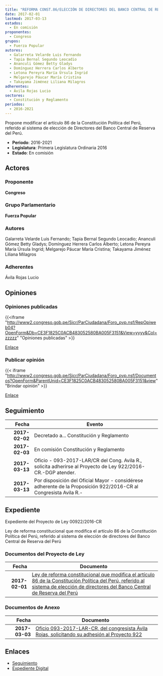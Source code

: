 ```yaml
---
title: "REFORMA CONST.86/ELECCIÓN DE DIRECTORES DEL BANCO CENTRAL DE RESERVA DEL PERÚ"
date: 2017-02-01
lastmod: 2017-03-13
estados: 
  - En comisión
proponentes: 
  - Congreso
grupos: 
  - Fuerza Popular
autores: 
  - Galarreta Velarde Luis Fernando
  - Tapia Bernal Segundo Leocadio
  - Ananculi Gómez Betty Gladys
  - Domínguez Herrera Carlos Alberto
  - Letona Pereyra María Úrsula Ingrid
  - Melgarejo Páucar María Cristina
  - Takayama Jiménez Liliana Milagros
adherentes: 
  - Ávila Rojas Lucio
sectores: 
  - Constitución y Reglamento
periodos: 
  - 2016-2021
---
```


Propone modificar el artículo 86 de la Constitución Política del Perú, referido al sistema de elección de Directores del Banco Central de Reserva del Perú.

- **Periodo**: 2016-2021
- **Legislatura**: Primera Legislatura Ordinaria 2016
- **Estado**: En comisión

## Actores

### Proponente

**Congreso**

### Grupo Parlamentario

**Fuerza Popular**

### Autores

Galarreta Velarde Luis Fernando; Tapia Bernal Segundo Leocadio; Ananculi Gómez Betty Gladys; Domínguez Herrera Carlos Alberto; Letona Pereyra María Úrsula Ingrid; Melgarejo Páucar María Cristina; Takayama Jiménez Liliana Milagros

### Adherentes

Ávila Rojas Lucio


## Opiniones

### Opiniones publicadas

{{<iframe "http://www2.congreso.gob.pe/Sicr/ParCiudadana/Foro_pvp.nsf/RepOpiweb04?OpenForm&Db=CE3F1825C0ACB483052580BA005F3151&View=yyyy&Col=zzzzz" "Opiniones publicadas" >}}

[Enlace](http://www2.congreso.gob.pe/Sicr/ParCiudadana/Foro_pvp.nsf/RepOpiweb04?OpenForm&Db=CE3F1825C0ACB483052580BA005F3151&View=yyyy&Col=zzzzz)
### Publicar opinión

{{< iframe "http://www2.congreso.gob.pe/Sicr/ParCiudadana/Foro_pvp.nsf/Documentos?OpenForm&ParentUnid=CE3F1825C0ACB483052580BA005F3151&view" "Brindar opinión" >}}

[Enlace](http://www2.congreso.gob.pe/Sicr/ParCiudadana/Foro_pvp.nsf/Documentos?OpenForm&ParentUnid=CE3F1825C0ACB483052580BA005F3151&view)

## Seguimiento

| Fecha | Evento |
|------:|--------|
| **2017-02-02** | Decretado a... Constitución y Reglamento|
| **2017-02-03** | En comisión Constitución y Reglamento|
| **2017-03-13** | Oficio - 093-2017-LAR/CR del Cong. Avila R., solicita adherirse al Proyecto de Ley 922/2016-CR.-DGP atender.|
| **2017-03-13** | Por disposición del Oficial Mayor - considérese adherente de la Proposición 922/2016-CR al Congresista Avila R.-|


## Expediente

Expediente del Proyecto de Ley 00922/2016-CR

Ley de reforma constitucional que modifica el artículo 86 de la Constitución Política del Perú, referido al sistema de elección de directores del Banco Central de Reserva del Perú


### Documentos del Proyecto de Ley

| Fecha | Documento |
|------:|--------|
| **2017-02-01** | [Ley de reforma constitucional que modifica el artículo 86 de la Constitución Política del Perú, referido al sistema de elección de directores del Banco Central de Reserva del Perú](http://www.leyes.congreso.gob.pe/Documentos/2016_2021/Proyectos_de_Ley_y_de_Resoluciones_Legislativas/PL0092220170201.pdf) |

### Documentos de Anexo

| Fecha | Documento |
|------:|--------|
| **2017-03-03** | [Oficio 093-2017-LAR-CR, del congresista Ávila Rojas, solicitando su adhesión al Proyecto 922](http://www.leyes.congreso.gob.pe/Documentos/2016_2021/Oficios/Congresistas/OFICIO-093-2017-LAR-CR..pdf) |

## Enlaces 

- [Seguimiento](http://www2.congreso.gob.pehttp://www2.congreso.gob.pe/Sicr/TraDocEstProc/CLProLey2016.nsf/f7fff46988ca05b1052578e100829cc7/c0d66c12df6e0838052580ba005d56c6?OpenDocument)
- [Expediente Digital](http://www2.congreso.gob.pehttp://www2.congreso.gob.pe/Sicr/TraDocEstProc/CLProLey2016.nsf/f7fff46988ca05b1052578e100829cc7/c0d66c12df6e0838052580ba005d56c6?OpenDocument&Click=05257FB7005EB655.eb71d0cf91d8294e05256cdf006b5706/$Body/0.1C6C)
